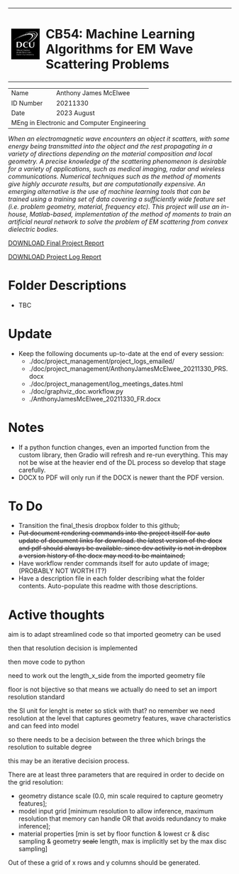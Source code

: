 <table>
    <tbody>
        <tr>
            <td colspan=1>
				<img id="DCUlogo" src="./media/Dublin_City_University_Logo.png" onerror="this.onerror=null; this.src='file/media/Dublin_City_University_Logo.png'">
			</td>
            <td colspan=1><h1>CB54: Machine Learning Algorithms for EM Wave Scattering Problems</h1></td>
		</tr>
        <tr>
    </tbody>
</table>
<table>
    <tbody>
            <td rowspan=1>Name</td>
            <td rowspan=1>Anthony James McElwee</td>
        </tr>
        <tr>
            <td rowspan=1>ID Number</td>
            <td rowspan=1>20211330</td>
		</tr>
        <tr>
            <td rowspan=1>Date</td>
            <td rowspan=1>2023 August</td>
		</tr>
        <tr>
            <td colspan=2>MEng in Electronic and Computer Engineering</td>
		</tr>
    </tbody>
</table>


*When an electromagnetic wave encounters an object it scatters, with some energy being transmitted into the object and the rest propagating in a variety of directions depending on the material composition and local geometry. A precise knowledge of the scattering phenomenon is desirable for a variety of applications, such as medical imaging, radar and wireless communications.  Numerical techniques such as the method of moments give highly accurate results, but are computationally expensive. An emerging alternative is the use of machine learning tools that can be trained using a training set of data covering a sufficiently wide feature set (i.e. problem geometry, material, frequency etc). This project will use an in-house, Matlab-based, implementation of the method of moments to train an artificial neural network to solve the problem of EM scattering from convex dielectric bodies.*


<!-- THIS WORKS ON GITHUB: just click on the actual files if using locally -->
<!-- <a href="file/AnthonyJamesMcElwee_20211330_FR.pdf" target="_blank"><h1>DOWNLOAD Final Project Report</h1></a> -->
[DOWNLOAD Final Project Report](AnthonyJamesMcElwee_20211330_FR.pdf)

<!-- <a href="file/AnthonyJamesMcElwee_20211330_PRS.pdf" target="_blank"><h1>DOWNLOAD Project Log Report</h1></a> -->
[DOWNLOAD Project Log Report](AnthonyJamesMcElwee_20211330_PRS.pdf)

# Folder Descriptions
* TBC

# Update
* Keep the following documents up-to-date at the end of every session:
	* ./doc/project_management/project_logs_emailed/
	* ./doc/project_management/AnthonyJamesMcElwee_20211330_PRS.docx
	* ./doc/project_management/log_meetings_dates.html
	* ./doc/graphviz_doc.workflow.py
	* ./AnthonyJamesMcElwee_20211330_FR.docx

# Notes
* If a python function changes, even an imported function from the custom library, then Gradio will refresh and re-run everything. This may not be wise at the heavier end of the DL process so develop that stage carefully.
* DOCX to PDF will only run if the DOCX is newer thant the PDF version.

# To Do
* Transition the final_thesis dropbox folder to this github;
* ~~Put document rendering commands into the project itself for auto update of document links for download. the latest version of the docx and pdf should always be available. since dev activity is not in dropbox a version history of the docx may need to be maintained;~~
* Have workflow render commands itself for auto update of image; (PROBABLY NOT WORTH IT?)
* Have a description file in each folder describing what the folder contents. Auto-populate this readme with those descriptions.

# Active thoughts
aim is to adapt streamlined code so that imported geometry can be used

then that resolution decision is implemented

then move code to python

need to work out the length_x_side from the imported geometry file

floor is not bijective so that means we actually do need to set an import resolution standard

the SI unit for lenght is meter so stick with that? no remember we need resolution at the level that captures geometry features, wave characteristics and can feed into model

so there needs to be a decision between the three which brings the resolution to suitable degree

this may be an iterative decision process.

There are at least three parameters that are required in order to decide on the grid resolution:
* geometry distance scale (0.0, min scale required to capture geometry features];
* model input grid [minimum resolution to allow inference, maximum resolution that memory can handle OR that avoids redundancy to make inference];
* material properties [min is set by floor function & lowest cr & disc sampling & geometry ~~scale~~ length, max is implicitly set by the max disc sampling]

Out of these a grid of x rows and y columns should be generated.